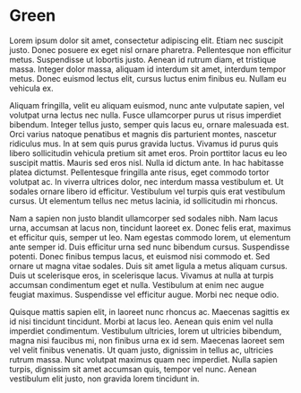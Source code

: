 # Green
Lorem ipsum dolor sit amet, consectetur adipiscing elit. Etiam nec suscipit justo. Donec posuere ex eget nisl ornare pharetra. Pellentesque non efficitur metus. Suspendisse ut lobortis justo. Aenean id rutrum diam, et tristique massa. Integer dolor massa, aliquam id interdum sit amet, interdum tempor metus. Donec euismod lectus elit, cursus luctus enim finibus eu. Nullam eu vehicula ex.

Aliquam fringilla, velit eu aliquam euismod, nunc ante vulputate sapien, vel volutpat urna lectus nec nulla. Fusce ullamcorper purus ut risus imperdiet bibendum. Integer tellus justo, semper quis lacus eu, ornare malesuada est. Orci varius natoque penatibus et magnis dis parturient montes, nascetur ridiculus mus. In at sem quis purus gravida luctus. Vivamus id purus quis libero sollicitudin vehicula pretium sit amet eros. Proin porttitor lacus eu leo suscipit mattis. Mauris sed eros nisl. Nulla id dictum ante. In hac habitasse platea dictumst. Pellentesque fringilla ante risus, eget commodo tortor volutpat ac. In viverra ultrices dolor, nec interdum massa vestibulum et. Ut sodales ornare libero id efficitur. Vestibulum vel turpis quis erat vestibulum cursus. Ut elementum tellus nec metus lacinia, id sollicitudin mi rhoncus.

Nam a sapien non justo blandit ullamcorper sed sodales nibh. Nam lacus urna, accumsan at lacus non, tincidunt laoreet ex. Donec felis erat, maximus et efficitur quis, semper ut leo. Nam egestas commodo lorem, ut elementum ante semper id. Duis efficitur urna sed nunc bibendum cursus. Suspendisse potenti. Donec finibus tempus lacus, et euismod nisi commodo et. Sed ornare ut magna vitae sodales. Duis sit amet ligula a metus aliquam cursus. Duis ut scelerisque eros, in scelerisque lacus. Vivamus at nulla at turpis accumsan condimentum eget et nulla. Vestibulum at enim nec augue feugiat maximus. Suspendisse vel efficitur augue. Morbi nec neque odio.

Quisque mattis sapien elit, in laoreet nunc rhoncus ac. Maecenas sagittis ex id nisi tincidunt tincidunt. Morbi at lacus leo. Aenean quis enim vel nulla imperdiet condimentum. Vestibulum ultricies, lorem ut ultricies bibendum, magna nisi faucibus mi, non finibus urna ex id sem. Maecenas laoreet sem vel velit finibus venenatis. Ut quam justo, dignissim in tellus ac, ultricies rutrum massa. Nunc volutpat maximus quam nec imperdiet. Nulla sapien turpis, dignissim sit amet accumsan quis, tempor vel nunc. Aenean vestibulum elit justo, non gravida lorem tincidunt in.
